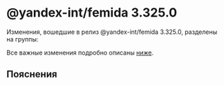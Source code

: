 # @yandex-int/femida 3.325.0

<!-- ЧЕЛОВЕЧЕСКОЕ ВСТУПЛЕНИЕ -->

Изменения, вошедшие в релиз @yandex-int/femida 3.325.0, разделены на группы:

Все важные изменения подробно описаны [ниже](#Пояснения).

## Пояснения

